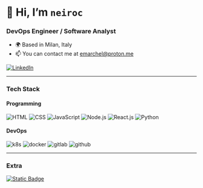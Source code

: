 # 👋 Hi, I’m `neiroc`

### DevOps Engineer / Software Analyst

* 🌍 Based in Milan, Italy
* 📫 You can contact me at [emarchel@proton.me](mailto:emarchel@proton.me)

[![LinkedIn](https://img.shields.io/badge/LinkedIn-whitesmoke?style=for-the-badge&logo=linkedin&logoColor=%230A66C2)](https://www.linkedin.com/in/emarchel/)

---

### Tech Stack

#### Programming


![HTML](https://img.shields.io/badge/-HTML-whitesmoke?style=for-the-badge&logo=HTML5)
![CSS](https://img.shields.io/badge/-CSS-whitesmoke?style=for-the-badge&logo=CSS3&logoColor=1572B6)
![JavaScript](https://img.shields.io/badge/-JavaScript-whitesmoke?style=for-the-badge&logo=javascript)
![Node.js](https://img.shields.io/badge/-Node.js-whitesmoke?style=for-the-badge&logo=node.js)
![React.js](https://img.shields.io/badge/-React.js-whitesmoke?style=for-the-badge&logo=react)
![Python](https://img.shields.io/badge/-Python.js-whitesmoke?style=for-the-badge&logo=python)
<!-- ![TypeScript](https://img.shields.io/badge/-TypeScript-whitesmoke?style=for-the-badge&logo=typescript) -->
  
 #### DevOps
 
![k8s](https://img.shields.io/badge/Kubernetes-whitesmoke?style=for-the-badge&logo=kubernetes)
![docker](https://img.shields.io/badge/Docker-whitesmoke?style=for-the-badge&logo=docker)
![gitlab](https://img.shields.io/badge/Gitlab_CI/CD-whitesmoke?style=for-the-badge&logo=gitlab)
![github](https://img.shields.io/badge/Github_Actions-whitesmoke?style=for-the-badge&logo=github&logoColor=black)

--- 

### Extra

[![Static Badge](https://img.shields.io/badge/GitLab%20Account-whitesmoke?style=social&logo=gitlab&logoSize=auto&link=https%3A%2F%2Fgitlab.com%2Fneiroc&link=https%3A%2F%2Fgitlab.com%2Fneiroc)](https://gitlab.com/neiroc)
